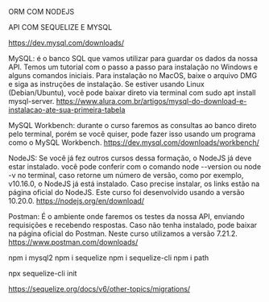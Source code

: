 ORM COM NODEJS

API COM SEQUELIZE E MYSQL

https://dev.mysql.com/downloads/


MySQL: é o banco SQL que vamos utilizar para guardar os dados da nossa API. Temos um tutorial com o passo a passo para instalação no Windows e alguns comandos iniciais. Para instalação no MacOS, baixe o arquivo DMG e siga as instruções de instalação. Se estiver usando Linux (Debian/Ubuntu), você pode baixar direto via terminal com sudo apt install mysql-server.
https://www.alura.com.br/artigos/mysql-do-download-e-instalacao-ate-sua-primeira-tabela


MySQL Workbench: durante o curso faremos as consultas ao banco direto pelo terminal, porém se você quiser, pode fazer isso usando um programa como o MySQL Workbench.
https://dev.mysql.com/downloads/workbench/

NodeJS: Se você já fez outros cursos dessa formação, o NodeJS já deve estar instalado. você pode conferir com o comando node --version ou node -v no terminal, caso retorne um número de versão, como por exemplo, v10.16.0, o NodeJS já está instalado. Caso precise instalar, os links estão na página oficial do NodeJS. Este curso foi desenvolvido usando a versão 10.20.0.
https://nodejs.org/en/download/

Postman: É o ambiente onde faremos os testes da nossa API, enviando requisições e recebendo respostas. Caso não tenha instalado, pode baixar na página oficial do Postman. Neste curso utilizamos a versão 7.21.2.
https://www.postman.com/downloads/



npm i mysql2
npm i sequelize
npm i sequelize-cli
npm i path

npx sequelize-cli init


https://sequelize.org/docs/v6/other-topics/migrations/